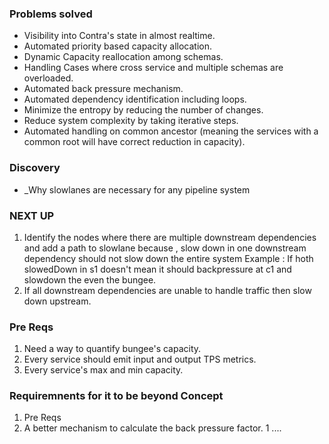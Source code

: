 ### Problems solved

- Visibility into Contra's state in almost realtime.
- Automated priority based capacity allocation.
- Dynamic Capacity reallocation among schemas.
- Handling Cases where cross service and multiple schemas are overloaded.
- Automated back pressure mechanism.
- Automated dependency identification including loops.
- Minimize the entropy by reducing the number of changes.
- Reduce system complexity by taking iterative steps.
- Automated handling on common ancestor (meaning the services with a common root will have correct reduction in capacity).

### Discovery

- _Why slowlanes are necessary for any pipeline system

### NEXT UP

1. Identify the nodes where there are multiple downstream dependencies and add a path to slowlane because , slow down in one downstream dependency should not slow down the entire system
   Example : If hoth slowedDown in s1 doesn't mean it should backpressure at c1 and slowdown the even the bungee.
1. If all downstream dependencies are unable to handle traffic then slow down upstream.

### Pre Reqs

1. Need a way to quantify bungee's capacity.
1. Every service should emit input and output TPS metrics.
1. Every service's max and min capacity.

### Requiremnents for it to be beyond Concept
1. Pre Reqs
1. A better mechanism to calculate the back pressure factor.
1 .... 
